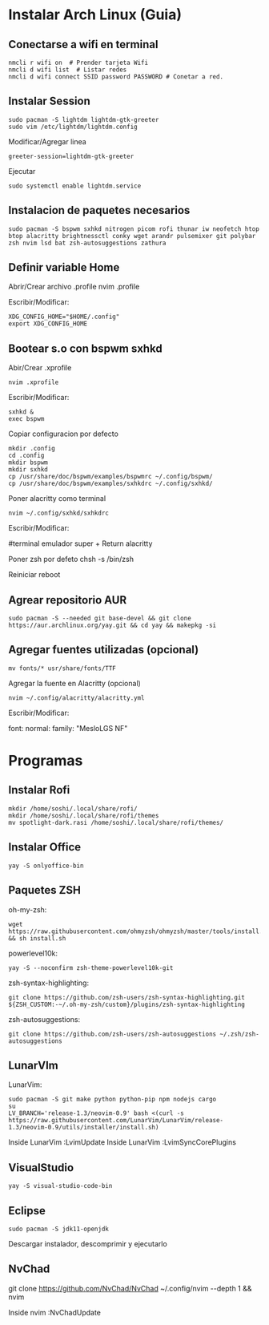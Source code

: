 
# Instalar Arch Linux (Guia)
## Conectarse a wifi en terminal
  
    nmcli r wifi on  # Prender tarjeta Wifi
    nmcli d wifi list  # Listar redes
    nmcli d wifi connect SSID password PASSWORD # Conetar a red.


## Instalar Session
    
    sudo pacman -S lightdm lightdm-gtk-greeter
    sudo vim /etc/lightdm/lightdm.config 

Modificar/Agregar linea

    greeter-session=lightdm-gtk-greeter

Ejecutar
    
    sudo systemctl enable lightdm.service 

## Instalacion de paquetes necesarios
    
    sudo pacman -S bspwm sxhkd nitrogen picom rofi thunar iw neofetch htop btop alacritty brightnessctl conky wget arandr pulsemixer git polybar zsh nvim lsd bat zsh-autosuggestions zathura

## Definir variable Home

Abrir/Crear archivo .profile
    nvim .profile
  
Escribir/Modificar:

    XDG_CONFIG_HOME="$HOME/.config"
    export XDG_CONFIG_HOME 

## Bootear s.o con  bspwm sxhkd
Abir/Crear .xprofile

    nvim .xprofile

Escribir/Modificar:

    sxhkd &
    exec bspwm

Copiar configuracion por defecto

    mkdir .config
    cd .config
    mkdir bspwm
    mkdir sxhkd
    cp /usr/share/doc/bspwm/examples/bspwmrc ~/.config/bspwm/
    cp /usr/share/doc/bspwm/examples/sxhkdrc ~/.config/sxhkd/

Poner alacritty como terminal 

    nvim ~/.config/sxhkd/sxhkdrc

Escribir/Modificar:

  #terminal emulador
  super + Return
      alacritty

Poner zsh por defeto
    chsh -s /bin/zsh

Reiniciar
    reboot

## Agrear repositorio AUR
    sudo pacman -S --needed git base-devel && git clone https://aur.archlinux.org/yay.git && cd yay && makepkg -si

## Agregar fuentes utilizadas (opcional)

    mv fonts/* usr/share/fonts/TTF 

Agregar la fuente en Alacritty (opcional)

    nvim ~/.config/alacritty/alacritty.yml

Escribir/Modificar:

  font:
    normal:
      family: "MesloLGS NF"

# Programas
## Instalar Rofi

    mkdir /home/soshi/.local/share/rofi/ 
    mkdir /home/soshi/.local/share/rofi/themes
    mv spotlight-dark.rasi /home/soshi/.local/share/rofi/themes/

## Instalar Office
    
    yay -S onlyoffice-bin

## Paquetes ZSH
  oh-my-zsh:
    
    wget https://raw.githubusercontent.com/ohmyzsh/ohmyzsh/master/tools/install.sh && sh install.sh

  powerlevel10k:
    
    yay -S --noconfirm zsh-theme-powerlevel10k-git

  zsh-syntax-highlighting:

    git clone https://github.com/zsh-users/zsh-syntax-highlighting.git ${ZSH_CUSTOM:-~/.oh-my-zsh/custom}/plugins/zsh-syntax-highlighting

  zsh-autosuggestions:
    
    git clone https://github.com/zsh-users/zsh-autosuggestions ~/.zsh/zsh-autosuggestions

## LunarVIm
LunarVim:
    
    sudo pacman -S git make python python-pip npm nodejs cargo
    su
    LV_BRANCH='release-1.3/neovim-0.9' bash <(curl -s https://raw.githubusercontent.com/LunarVim/LunarVim/release-1.3/neovim-0.9/utils/installer/install.sh)
  
Inside LunarVim :LvimUpdate
Inside LunarVim :LvimSyncCorePlugins

## VisualStudio
    
    yay -S visual-studio-code-bin

## Eclipse
    
    sudo pacman -S jdk11-openjdk
Descargar instalador, descomprimir y ejecutarlo

## NvChad
git clone https://github.com/NvChad/NvChad ~/.config/nvim --depth 1 && nvim

Inside nvim :NvChadUpdate
